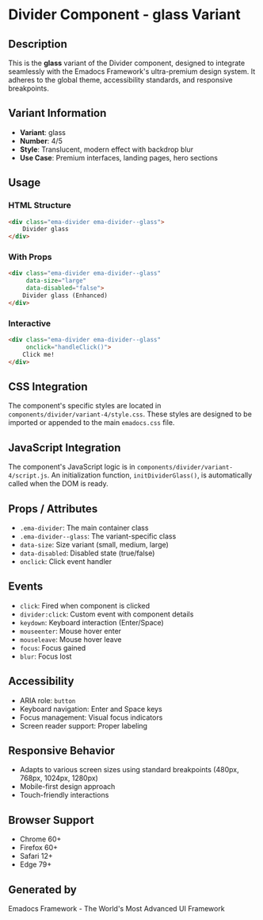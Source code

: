 # Divider Component - glass Variant

## Description
This is the **glass** variant of the Divider component, designed to integrate seamlessly with the Emadocs Framework's ultra-premium design system. It adheres to the global theme, accessibility standards, and responsive breakpoints.

## Variant Information
- **Variant**: glass
- **Number**: 4/5
- **Style**: Translucent, modern effect with backdrop blur
- **Use Case**: Premium interfaces, landing pages, hero sections

## Usage

### HTML Structure
```html
<div class="ema-divider ema-divider--glass">
    Divider glass
</div>
```

### With Props
```html
<div class="ema-divider ema-divider--glass" 
     data-size="large" 
     data-disabled="false">
    Divider glass (Enhanced)
</div>
```

### Interactive
```html
<div class="ema-divider ema-divider--glass" 
     onclick="handleClick()">
    Click me!
</div>
```

## CSS Integration
The component's specific styles are located in `components/divider/variant-4/style.css`. These styles are designed to be imported or appended to the main `emadocs.css` file.

## JavaScript Integration
The component's JavaScript logic is in `components/divider/variant-4/script.js`. An initialization function, `initDividerGlass()`, is automatically called when the DOM is ready.

## Props / Attributes
- `.ema-divider`: The main container class
- `.ema-divider--glass`: The variant-specific class
- `data-size`: Size variant (small, medium, large)
- `data-disabled`: Disabled state (true/false)
- `onclick`: Click event handler

## Events
- `click`: Fired when component is clicked
- `divider:click`: Custom event with component details
- `keydown`: Keyboard interaction (Enter/Space)
- `mouseenter`: Mouse hover enter
- `mouseleave`: Mouse hover leave
- `focus`: Focus gained
- `blur`: Focus lost

## Accessibility
- ARIA role: `button`
- Keyboard navigation: Enter and Space keys
- Focus management: Visual focus indicators
- Screen reader support: Proper labeling

## Responsive Behavior
- Adapts to various screen sizes using standard breakpoints (480px, 768px, 1024px, 1280px)
- Mobile-first design approach
- Touch-friendly interactions

## Browser Support
- Chrome 60+
- Firefox 60+
- Safari 12+
- Edge 79+

## Generated by
Emadocs Framework - The World's Most Advanced UI Framework
